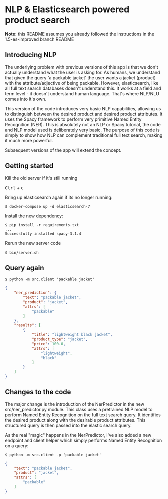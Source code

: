 # NLP & Elasticsearch powered product search

**Note:** this README assumes you already followed the instructions in the 1.5-es-improved branch README

## Introducing NLP

The underlying problem with previous versions of this app is that we don't actually understand what the user is asking
for. As humans, we understand that given the query 'a packable jacket' the user wants a jacket (product) with the
attribute/adjective of being packable. However, elasticsearch, like all full text search databases doesn't understand
this. It works at a field and term level - it doesn't understand human language. That's where NLP/NLU comes into it's
own.

This version of the code introduces very basic NLP capabilities, allowing us to distinguish between the desired product
and desired product attributes. It uses the Spacy framework to perform very primitive Named Entity Recognition (NER).
This is absolutely not an NLP or Spacy tutorial, the code and NLP model used is deliberately very basic. The purpose of
this code is simply to show how NLP can complement traditional full text search, making it much more powerful.

Subsequent versions of the app will extend the concept.

## Getting started

Kill the old server if it's still running

<kbd>Ctrl</kbd> + <kbd>c</kbd>

Bring up elasticsearch again if its no longer running:

```shell
$ docker-compose up -d elasticsearch-7
```

Install the new dependency:

```shell
$ pip install -r requirements.txt
...
Successfully installed spacy-3.1.4
```

Rerun the new server code

```shell
$ bin/server.sh
```

## Query again

```shell
$ python -m src.client 'packable jacket'
```

```json
{
    "ner_prediction": {
        "text": "packable jacket",
        "product": "jacket",
        "attrs": [
            "packable"
        ]
    },
    "results": [
        {
            "title": "lightweight black jacket",
            "product_type": "jacket",
            "price": 100.0,
            "attrs": [
                "lightweight",
                "black"
            ]
        }
    ]
}
```

## Changes to the code

The major change is the introduction of the NerPredictor in the new src/ner_predictor.py module. This class uses a
pretrained NLP model to perform Named Entity Recognition on the full text search query. It identifies the desired
product along with the desirable product attributes. This structured query is then passed into the elastic search query.

As the real "magic" happens in the NerPredictor, I've also added a new endpoint and client helper which simply performs
Named Entity Recognition on a query:

```shell
$ python -m src.client -p 'packable jacket'
```

```json
{
    "text": "packable jacket",
    "product": "jacket",
    "attrs": [
        "packable"
    ]
}
```